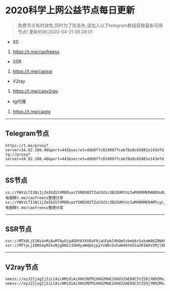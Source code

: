 
# 2020科学上网公益节点每日更新

> 免费节点有时效性,同时为了防丢失,请加入以下telegram群组获取最新可用节点!
更新时间:2020-04-21 09:28:01

- SS     
1. https://t.me/caofreess
- SSR
1. https://t.me/caossr
- V2ray
1. https://t.me/caov2ray
- tg代理
1. https://t.me/caotg
----------


## Telegram节点

```
https://t.me/proxy?server=34.92.108.48&port=443&secret=ddb0f7c024997fcab78a9c65801e143efd
tg://proxy?server=34.92.108.48&port=443&secret=ddb0f7c024997fcab78a9c65801e143efd
```

----------


## SS节点

```
ss://YWVzLTI1Ni1jZmI6ZUlXMERuazY5NDU0ZTZuU3d1c3B2OURtUzIwMXRRMERANDUuNzkuMTE1LjI0NDo4MDk3#电报群t.me/caofreess整理分享
ss://YWVzLTI1Ni1jZmI6ZUlXMERuazY5NDU0ZTZuU3d1c3B2OURtUzIwMXRRMERAMTcyLjEwNC45OC4xMjo4MDk5#电报群t.me/caofreess整理分享

```
----------


## SSR节点

```
ssr://MTk0LjE1Ni4xMjAuMTAyOjg4ODY6YXV0aF9jaGFpbl9hOm5vbmU6cGxhaW46ZDNkM0xtWnlaV1Z6Y3k1aVpYTjAvP29iZnNwYXJhbT0mcHJvdG9wYXJhbT0mcmVtYXJrcz01NVMxNW9xbDU3NmtkQzV0WlM5allXOXpjM0xtbGJUbmtJYmxpSWJrdXFzPSZncm91cD01YkNQNkkySjVZV042TFM1YzNOeTZJcUM1NEs1NTd1RQ==
ssr://MTYyLjI0NS4yMzkuNjg6Nzc3Om9yaWdpbjpyYzQ6cGxhaW46Ym5Sa2RIWXVZMjl0Lz9vYmZzcGFyYW09JnByb3RvcGFyYW09JnJlbWFya3M9NTVTMTVvcWw1NzZrZEM1dFpTOWpZVzl6YzNMbWxiVG5rSWJsaUlia3Vxcz0mZ3JvdXA9NWJDUDZJMko1WVdONkxTNWMzTnk2SXFDNTRLNTU3dUU=

```
----------



## V2ray节点
```
vmess://eyJ2IjogIjIiLCAicHMiOiAiXHU3NTM1XHU2MmE1XHU3ZmE0dC5tZS9jYW92MnJheVx1NjU3NFx1NzQwNlx1NTIwNlx1NGVhYiIsICJhZGQiOiAidjJyYXkudG9uZ3Zwcy5nYSIsICJwb3J0IjogIjQ0MyIsICJpZCI6ICJlYjBlZjZlMS03ZDJlLTQ1YzItYjY3YS03ZGRmYzVjZTVjMDYiLCAiYWlkIjogIjY0IiwgIm5ldCI6ICJ3cyIsICJ0eXBlIjogIm5vbmUiLCAiaG9zdCI6ICJ2MnJheS50b25ndnBzLmdhIiwgInBhdGgiOiAiLzEyNDllYjcwLyIsICJ0bHMiOiAidGxzIn0=
vmess://eyJ2IjogIjIiLCAicHMiOiAiXHU3NTM1XHU2MmE1XHU3ZmE0dC5tZS9jYW92MnJheVx1NjU3NFx1NzQwNlx1NTIwNlx1NGVhYiIsICJhZGQiOiAidjItMTEuc3Nyc3ViLnh5eiIsICJwb3J0IjogIjQ0MyIsICJpZCI6ICIyYWE3MTQzZi00YzE3LTQ3MTAtYTk4OC1lMjIyODQ5NTRlMjEiLCAiYWlkIjogIjIzMyIsICJuZXQiOiAid3MiLCAidHlwZSI6ICJub25lIiwgImhvc3QiOiAidjItMTEuc3Nyc3ViLnh5eiIsICJwYXRoIjogIi8iLCAidGxzIjogInRscyJ9

```



